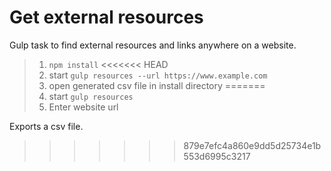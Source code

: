 
# Get external resources

Gulp task to find external resources and links anywhere on a website.

>  1. `npm install`
<<<<<<< HEAD
>  2. start `gulp resources --url https://www.example.com`
>  3. open generated csv file in install directory
=======
>  2. start `gulp resources`
>  3. Enter website url

Exports a csv file.
>>>>>>> 879e7efc4a860e9dd5d25734e1b553d6995c3217
